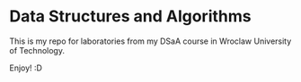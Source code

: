 # Data Structures and Algorithms

This is my repo for laboratories from my DSaA course in Wroclaw University of Technology. 

Enjoy! :D
